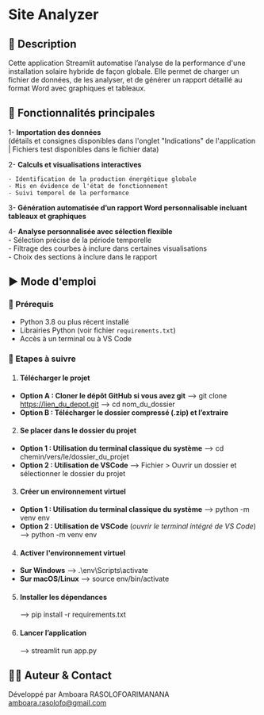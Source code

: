 # Site Analyzer

## 📝 Description
Cette application Streamlit automatise l’analyse de la performance d'une installation solaire hybride de façon globale. Elle permet de charger un fichier de données, de les analyser, et de générer un rapport détaillé au format Word avec graphiques et tableaux.

## 🚀 Fonctionnalités principales

1- **Importation des données**  
(détails et consignes disponibles dans l'onglet "Indications" de l'application | Fichiers test disponibles dans le fichier data)

2- **Calculs et visualisations interactives** 
 
    - Identification de la production énergétique globale
    - Mis en évidence de l'état de fonctionnement
    - Suivi temporel de la performance

3- **Génération automatisée d’un rapport Word personnalisable incluant tableaux et graphiques**

4- **Analyse personnalisée avec sélection flexible**   
    - Sélection précise de la période temporelle  
    - Filtrage des courbes à inclure dans certaines visualisations  
    - Choix des sections à inclure dans le rapport


## ▶️ Mode d'emploi

### 📌 Prérequis

  - Python 3.8 ou plus récent installé
  - Librairies Python (voir fichier `requirements.txt`)
  - Accès à un terminal ou à VS Code


### 📌 Etapes à suivre

1. #### Télécharger le projet
  - **Option A : Cloner le dépôt GitHub si vous avez git**
    --> git clone https://lien_du_depot.git
    --> cd nom_du_dossier
  - **Option B : Télécharger le dossier compressé (.zip) et l’extraire**


2. #### Se placer dans le dossier du projet
  - **Option 1 : Utilisation du terminal classique du système**
    --> cd chemin/vers/le/dossier_du_projet
  - **Option 2 : Utilisation de VSCode**
    --> Fichier > Ouvrir un dossier et sélectionner le dossier du projet

3. #### Créer un environnement virtuel 
  - **Option 1 : Utilisation du terminal classique du système**
    --> python -m venv env
  - **Option 2 : Utilisation de VSCode**
    (*ouvrir le terminal intégré de VS Code*)
    --> python -m venv env

4. #### Activer l'environnement virtuel
  - **Sur Windows**
    --> .\env\Scripts\activate
  - **Sur macOS/Linux**
    --> source env/bin/activate

5. #### Installer les dépendances
   --> pip install -r requirements.txt

7. #### Lancer l’application
   --> streamlit run app.py

## 👩‍💻 Auteur & Contact
Développé par Amboara RASOLOFOARIMANANA  
amboara.rasolofo@gmail.com
